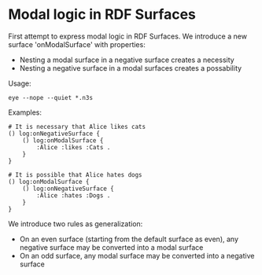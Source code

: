 # Modal logic in RDF Surfaces

First attempt to express modal logic in RDF Surfaces. We introduce a new surface 'onModalSurface' with properties:

- Nesting a modal surface in a negative surface creates a necessity
- Nesting a negative surface in a modal surfaces creates a possability


Usage:

```
eye --nope --quiet *.n3s
```

Examples:

```
# It is necessary that Alice likes cats 
() log:onNegativeSurface {
    () log:onModalSurface {
        :Alice :likes :Cats .
    }
}
```

```
# It is possible that Alice hates dogs 
() log:onModalSurface {
    () log:onNegativeSurface {
        :Alice :hates :Dogs .
    }
}
```

We introduce two rules as generalization:

- On an even surface (starting from the default surface as even), any negative surface may be converted into a modal surface 
- On an odd surface, any modal surface may be converted into a negative surface
